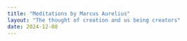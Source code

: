 ```yaml
---
title: "Meditations by Marcus Aurelius"
layout: "The thought of creation and us being creators"
date: 2024-12-08
---
```

